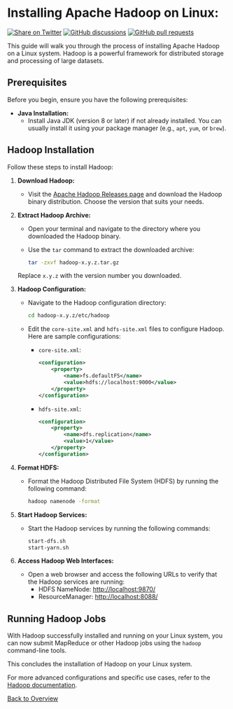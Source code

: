 # Installing Apache Hadoop on Linux:

[![Share on Twitter](https://img.shields.io/badge/-Share%20on%20Twitter-blue?logo=twitter&style=flat-square)](https://twitter.com/intent/tweet?text=https%3A%2F%2Fgithub.com%2Fwhoami-anoint%2FBig-Data-Series)
[![GitHub discussions](https://img.shields.io/github/discussions/whoami-anoint/DevOps)](https://github.com/whoami-anoint/Big-Data-Series/discussions)
[![GitHub pull requests](https://img.shields.io/github/issues-pr/whoami-anoint/DevOps)](https://github.com/whoami-anoint/Big-Data-Series/pulls)

This guide will walk you through the process of installing Apache Hadoop on a Linux system. Hadoop is a powerful framework for distributed storage and processing of large datasets.

## Prerequisites

Before you begin, ensure you have the following prerequisites:

- **Java Installation:**
  - Install Java JDK (version 8 or later) if not already installed. You can usually install it using your package manager (e.g., `apt`, `yum`, or `brew`).

## Hadoop Installation

Follow these steps to install Hadoop:

1. **Download Hadoop:**
   - Visit the [Apache Hadoop Releases page](https://hadoop.apache.org/releases.html) and download the Hadoop binary distribution. Choose the version that suits your needs.

2. **Extract Hadoop Archive:**
   - Open your terminal and navigate to the directory where you downloaded the Hadoop binary.
   - Use the `tar` command to extract the downloaded archive:

     ```bash
     tar -zxvf hadoop-x.y.z.tar.gz
     ```

   Replace `x.y.z` with the version number you downloaded.

3. **Hadoop Configuration:**
   - Navigate to the Hadoop configuration directory:

     ```bash
     cd hadoop-x.y.z/etc/hadoop
     ```

   - Edit the `core-site.xml` and `hdfs-site.xml` files to configure Hadoop. Here are sample configurations:

     - `core-site.xml`:

       ```xml
       <configuration>
           <property>
               <name>fs.defaultFS</name>
               <value>hdfs://localhost:9000</value>
           </property>
       </configuration>
       ```

     - `hdfs-site.xml`:

       ```xml
       <configuration>
           <property>
               <name>dfs.replication</name>
               <value>1</value>
           </property>
       </configuration>
       ```

4. **Format HDFS:**
   - Format the Hadoop Distributed File System (HDFS) by running the following command:

     ```bash
     hadoop namenode -format
     ```

5. **Start Hadoop Services:**
   - Start the Hadoop services by running the following commands:

     ```bash
     start-dfs.sh
     start-yarn.sh
     ```

6. **Access Hadoop Web Interfaces:**
   - Open a web browser and access the following URLs to verify that the Hadoop services are running:
     - HDFS NameNode: [http://localhost:9870/](http://localhost:9870/)
     - ResourceManager: [http://localhost:8088/](http://localhost:8088/)

## Running Hadoop Jobs

With Hadoop successfully installed and running on your Linux system, you can now submit MapReduce or other Hadoop jobs using the `hadoop` command-line tools.

This concludes the installation of Hadoop on your Linux system.

For more advanced configurations and specific use cases, refer to the [Hadoop documentation](https://hadoop.apache.org/docs/current/).

[Back to Overview](/Unit%202/1.1_Hadoop_installation.md)
